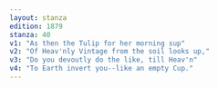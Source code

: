 ```yaml
---
layout: stanza
edition: 1879
stanza: 40
v1: "As then the Tulip for her morning sup"
v2: "Of Heav'nly Vintage from the soil looks up,"
v3: "Do you devoutly do the like, till Heav'n"
v4: "To Earth invert you--like an empty Cup."
---
```

